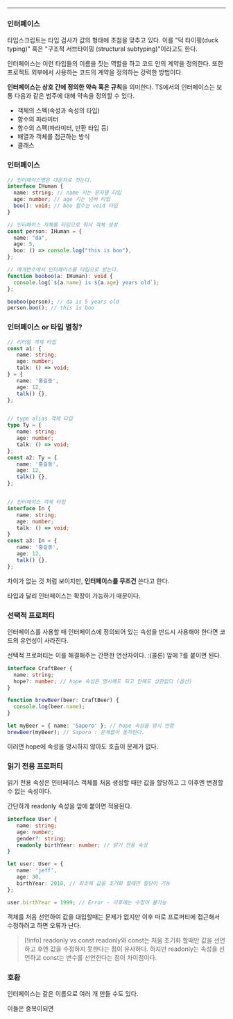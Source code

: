 
---

### 인터페이스

타입스크립트는 타입 검사가 값의 형태에 초첨을 맞추고 있다. 이를 "덕 타이핑(duck typing)" 혹은 "구조적 서브타이핑 (structural subtyping)"이라고도 한다.

인터페이스는 이런 타입들의 이름을 짓는 역할을 하고 코드 안의 계약을 정의한다.
또한 프로젝트 외부에서 사용하는 코드의 계약을 정의하는 강력한 방법이다.

**인터페이스는 상호 간에 정의한 약속 혹은 규칙**을 의미한다. TS에서의 인터페이스는 보통 다음과 같은 범주에 대해 약속을 정의할 수 있다.
- 객체의 스펙(속성과 속성의 타입)
- 함수의 파라미터
- 함수의 스펙(파라미터, 반환 타입 등)
- 배열과 객체를 접근하는 방식
- 클래스

### 인터페이스

```ts
// 인터페이스명은 대문자로 짓는다.
interface IHuman {
  name: string; // name 키는 문자열 타입
  age: number; // age 키는 넘버 타입
  boo(): void; // boo 함수는 void 타입
}

// 인터페이스 자체를 타입으로 줘서 객체 생성
const person: IHuman = {
  name: "da",
  age: 5,
  boo: () => console.log("this is boo"),
};

// 매개변수에서 인터페이스를 타입으로 받는다.
function booboo(a: IHuman): void {
  console.log(`${a.name} is ${a.age} years old`);
};

booboo(person); // da is 5 years old
person.boo(); // this is boo
```

### 인터페이스 or 타입 별칭?

```ts
// 리터럴 객체 타입
const a1: {
   name: string;
   age: number;
   talk: () => void;
} = {
   name: '홍길동',
   age: 12,
   talk() {},
};


// type alias 객체 타입
type Ty = {
   name: string;
   age: number;
   talk: () => void;
};
const a2: Ty = {
   name: '홍길동',
   age: 12,
   talk() {},
};


// 인터페이스 객체 타입
interface In {
   name: string;
   age: number;
   talk: () => void;
}
const a3: In = {
   name: '홍길동',
   age: 12,
   talk() {},
};
```

차이가 없는 것 처럼 보이지만, **인터페이스를 무조건** 쓴다고 한다.

타입과 달리 인터페이스는 확장이 가능하기 때문이다.

### 선택적 프로퍼티

인터페이스를 사용할 때 인터페이스에 정의되어 있는 속성을 반드시 사용해야 한다면 코드의 유연성이 사라진다.

선택적 프로퍼티는 이를 해결해주는 간편한 연산자이다.
:(콜론) 앞에 ?를 붙이면 된다.

```ts
interface CraftBeer {
  name: string;
  hope?: number; // hope 속성은 명시해도 되고 안해도 상관없다 (옵션)
}

function brewBeer(beer: CraftBeer) {
  console.log(beer.name);
}

let myBeer = { name: 'Saporo' }; // hope 속성을 명시 안함
brewBeer(myBeer); // Saporo : 문제없이 동작한다.
```

이러면 hope에 속성을 명시하지 않아도 호출이 문제가 없다.

### 읽기 전용 프로퍼티

읽기 전용 속성은 인터페이스 객체를 처음 생성할 때만 값을 할당하고 그 이후엔 변경할 수 없는 속성이다.

간단하게 readonly 속성을 앞에 붙이면 적용된다.

```ts
interface User {
   name: string;
   age: number;
   gender?: string;
   readonly birthYear: number; // 읽기 전용 속성
}

let user: User = {
   name: 'jeff',
   age: 30,
   birthYear: 2010, // 최초에 값을 초기화 할때만 할당이 가능
};

user.birthYear = 1999; // Error - 이후에는 수정이 불가능
```

객체를 처음 선언하여 값을 대입할때는 문제가 없지만 이후 따로 프로퍼티에 접근해서 수정하려고 하면 오류가 난다.

> [!info]
> readonly vs const
> readonly와 const는 처음 초기화 할때만 값을 선언하고 후엔 값을 수정하지 못한다는 점이 유사하다.
> 하지만 readonly는 속성을 선언하고 const는 변수를 선언한다는 점이 차이점이다.


### 호환

인터페이스는 같은 이름으로 여러 개 만들 수도 있다.

이들은 중복이되면 